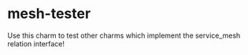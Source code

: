 # mesh-tester

Use this charm to test other charms which implement the service_mesh relation interface!
